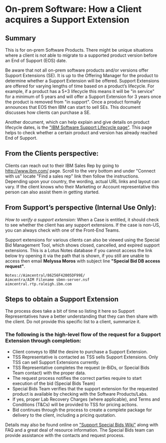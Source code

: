 # On-prem Software: How a Client acquires a Support Extension

## Summary
This is for on-prem Software Products. There might be unique situations where a client is not able to migrate to a supported product version before an End of Support (EOS) date. 
 
Be aware that not all on-prem software products and/or versions offer Support Extensions (SE). It is up to the Offering Manager for the product to determine whether a Support Extension will be offered. Support Extensions are offered for varying lengths of time based on a product’s lifecycle. For example, if a product has a 5+3 lifecycle this means it will be "in service" for a minimum of 5 years and will offer a Support Extension for 3 years once the product is removed from "in support". Once a product formally announces that EOS then IBM can start to sell SEs. This document discusses how clients can purchase a SE.
 
Another document, which can help explain and give details on product lifecycle dates, is the <a href="http://www-01.ibm.com/software/support/lifecycle/" target="_blank">"IBM Software Support Lifecycle page"</a>. This page helps to check whether a certain product and version has already reached End of Support. 
 
## From the Clients perspective:
Clients can reach out to their IBM Sales Rep by going to http://www.ibm.com/ page. Scroll to the very bottom and under "Connect with us" locate "Find a sales rep" link then follow the instructions. Depending upon your country, the wording, actual URL links and layout can vary. If the client knows who their Marketing or Account representative this person can also assist them in getting started. 
 
## From Support’s perspective (Internal Use Only):
 
_How to verify a support extension:_
When a Case is entitled, it should check to see whether the client has any support extensions. If the case is non-US, you can always check with one of the Front-End Teams. 
 
Support extensions for various clients can also be viewed using the Special Bid Management Tool, which shows closed, cancelled, and expired support extensions. This is a Lotus Notes database if you cannot access the link below try opening it via the path that is shown, if you still are unable to access then email **Melyssa Moros** with subject line **"Special Bid DB access request"**.
 
```
Notes://Aimcentral/86256F42005DF99E/
Aimcentra/AIM Filename sbmn-server.nsf
aimcentral.rtp.raleigh.ibm.com
```

## Steps to obtain a Support Extension
The process does take a bit of time so listing it here so Support Representatives have a better understanding that they can then share with the client. Do not provide this specific list to a client, summarize it.
 
### The following is the high-level flow of the request for a Support Extension through completion:
* Client conveys to IBM the desire to purchase a Support Extension.
* TSS Representative is contacted as TSS sells Support Extensions. Only TSS can sell Support Extensions currently.
* TSS Representative completes the request (e-BiDs, or Special Bids Team contact) with the proper data. 
* The request process notifies the correct parties require to start execution of the bid (Special Bids Team)
* Special Bids Team verifies that the support extension for the requested product is available by checking with the Software Products/Labs.
* If yes, proper Lab Recovery Charges (where applicable), and Terms and Conditions (T&Cs) will be provided to TSS for pricing actions.
* Bid continues through the process to create a complete package for delivery to the client, including a pricing quotation.
 
Details may also be found online on <a href="https://w3-connections.ibm.com/wikis/home?lang=en#!/wiki/Wc2ac35d44e34_48e0_afd6_a191e2903965" target="_blank">"Support Special Bids Wiki"</a> along with FAQ and a great deal of resource information. The Special Bids team can provide assistance with the contacts and request process.
